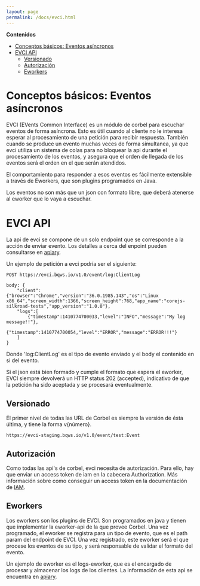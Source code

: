 ```yaml
---
layout: page
permalink: /docs/evci.html
---
```


<!-- START doctoc generated TOC please keep comment here to allow auto update -->
<!-- DON'T EDIT THIS SECTION, INSTEAD RE-RUN doctoc TO UPDATE -->
**Contenidos**

- [Conceptos básicos: Eventos asíncronos](#conceptos-basicos-eventos-asincronos)
- [EVCI API](#evci-api)
  - [Versionado](#versionado)
  - [Autorización](#autorizacion)
  - [Eworkers](#eworkers)

<!-- END doctoc generated TOC please keep comment here to allow auto update -->

# Conceptos básicos: Eventos asíncronos

EVCI (EVents Common Interface) es un módulo de corbel para escuchar eventos de forma asíncrona. Esto es útil cuando al cliente no le interesa esperar al procesamiento de una petición para recibir respuesta. También cuando se produce un evento muchas veces de forma simultanea, ya que evci utiliza un sistema de colas para no bloquear la api durante el procesamiento de los eventos, y asegura que el orden de llegada de los eventos será el orden en el que serán atendidos. 

El comportamiento para responder a esos eventos es fácilmente extensible a través de Eworkers, que son plugins programados en Java.

Los eventos no son más que un json con formato libre, que deberá atenerse al eworker que lo vaya a escuchar.

# EVCI API

La api de evci se compone de un solo endpoint que se corresponde a la acción de enviar evento. Los detalles a cerca del enpoint pueden consultarse en [apiary](http://docs.silkroadevci.apiary.io/).

Un ejemplo de petición a evci podría ser el siguiente:

```
POST https://evci.bqws.io/v1.0/event/log:ClientLog

body: {
	"client": {"browser":"Chrome","version":"36.0.1985.143","os":"Linux x86_64","screen_width":1366,"screen_height":768,"app_name":"corejs-silkroad-tests","app_version":"1.0.0"},
	"logs":[
    	{"timestamp":1410774700033,"level":"INFO","message":"My log message!!"},
    	{"timestamp":1410774700054,"level":"ERROR","message":"ERROR!!!"}
    ]
}
```
Donde 'log:ClientLog' es el tipo de evento enviado y el body el contenido en si del evento.

Si el json está bien formado y cumple el formato que espera el eworker, EVCI siempre devolverá un HTTP status 202 (accepted), indicativo de que la petición ha sido aceptada y se procesará eventualmente.

## Versionado

El primer nivel de todas las URL de Corbel es siempre la versión de ésta última, y tiene la forma v{número}. 

```
https://evci-staging.bqws.io/v1.0/event/test:Event
```

## Autorización

Como todas las api's de corbel, evci necesita de autorización. Para ello, hay que enviar un access token de iam en la cabecera Authorization. Más información sobre como conseguir un access token en la documentación de [IAM](authorization.html).

## Eworkers

Los eworkers son los plugins de EVCI. Son programados en java y tienen que implementar la eworker-api de la que provee Corbel. Una vez programado, el eworker se registra para un tipo de evento, que es el path param del endpoint de EVCI. Una vez registrado, este eworker será el que procese los eventos de su tipo, y será responsable de validar el formato del evento.

Un ejemplo de eworker es el logs-eworker, que es el encargado de procesar y almacenar los logs de los clientes. La información de esta api se encuentra en [apiary](http://docs.silkroadclientlog.apiary.io/).


